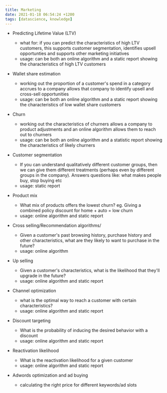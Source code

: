 ```yaml
---
title: Marketing
date: 2021-01-18 06:54:24 +1200
tags: [datascience, knowledge]
---
```



* Predicting Lifetime Value (LTV)
    * what for: if you can predict the characteristics of high LTV customers, this supports customer segmentation, identifies upsell opportunties and supports other marketing initiatives
    * usage: can be both an online algorithm and a static report showing the characteristics of high LTV customers

* Wallet share estimation
    * working out the proportion of a customer's spend in a category accrues to a company allows that company to identify upsell and cross-sell opportunities
    * usage: can be both an online algorithm and a static report showing the characteristics of low wallet share customers

* Churn
    * working out the characteristics of churners allows a company to product adjustments and an online algorithm allows them to reach out to churners
    * usage: can be both an online algorithm and a statistic report showing the characteristics of likely churners

* Customer segmentation
    * If you can understand qualitatively different customer groups, then we can give them different treatments (perhaps even by different groups in the company). Answers questions like: what makes people buy, stop buying etc
    * usage: static report

* Product mix
    * What mix of products offers the lowest churn? eg. Giving a combined policy discount for home + auto = low churn
    * usage: online algorithm and static report

* Cross selling/Recommendation algorithms/
    * Given a customer's past browsing history, purchase history and other characteristics, what are they likely to want to purchase in the future?
    * usage: online algorithm

* Up selling 
    * Given a customer's characteristics, what is the likelihood that they'll upgrade in the future?
    * usage: online algorithm and static report

* Channel optimization 
    * what is the optimal way to reach a customer with certain characteristics?
    * usage: online algorithm and static report

* Discount targeting
    * What is the probability of inducing the desired behavior with a discount
    * usage: online algorithm and static report

* Reactivation likelihood
    * What is the reactivation likelihood for a given customer
    * usage: online algorithm and static report

* Adwords optimization and ad buying
    * calculating the right price for different keywords/ad slots

